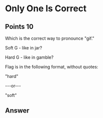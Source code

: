 # Only One Is Correct

## Points 10

Which is the correct way to pronounce "gif."

Soft G - like in jar?

Hard G - like in gamble?

Flag is in the following format, without quotes:

"hard"

---or---

"soft"


## Answer
